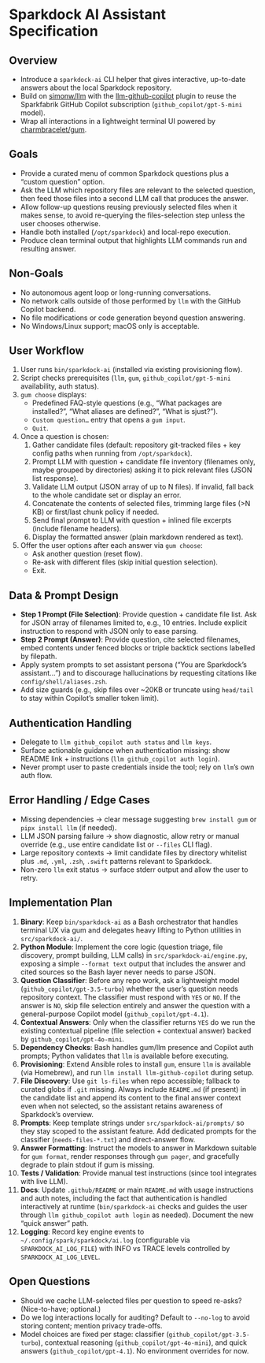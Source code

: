 # Sparkdock AI Assistant Specification

## Overview
- Introduce a `sparkdock-ai` CLI helper that gives interactive, up-to-date answers about the local Sparkdock repository.
- Build on [simonw/llm](https://github.com/simonw/llm) with the [llm-github-copilot](https://github.com/jmdaly/llm-github-copilot) plugin to reuse the Sparkfabrik GitHub Copilot subscription (`github_copilot/gpt-5-mini` model).
- Wrap all interactions in a lightweight terminal UI powered by [charmbracelet/gum](https://github.com/charmbracelet/gum).

## Goals
- Provide a curated menu of common Sparkdock questions plus a “custom question” option.
- Ask the LLM which repository files are relevant to the selected question, then feed those files into a second LLM call that produces the answer.
- Allow follow-up questions reusing previously selected files when it makes sense, to avoid re-querying the files-selection step unless the user chooses otherwise.
- Handle both installed (`/opt/sparkdock`) and local-repo execution.
- Produce clean terminal output that highlights LLM commands run and resulting answer.

## Non-Goals
- No autonomous agent loop or long-running conversations.
- No network calls outside of those performed by `llm` with the GitHub Copilot backend.
- No file modifications or code generation beyond question answering.
- No Windows/Linux support; macOS only is acceptable.

## User Workflow
1. User runs `bin/sparkdock-ai` (installed via existing provisioning flow).
2. Script checks prerequisites (`llm`, `gum`, `github_copilot/gpt-5-mini` availability, auth status).
3. `gum choose` displays:
   - Predefined FAQ-style questions (e.g., “What packages are installed?”, “What aliases are defined?”, “What is sjust?”).
   - `Custom question…` entry that opens a `gum input`.
   - `Quit`.
4. Once a question is chosen:
   1. Gather candidate files (default: repository git-tracked files + key config paths when running from `/opt/sparkdock`).
   2. Prompt LLM with question + candidate file inventory (filenames only, maybe grouped by directories) asking it to pick relevant files (JSON list response).
   3. Validate LLM output (JSON array of up to N files). If invalid, fall back to the whole candidate set or display an error.
   4. Concatenate the contents of selected files, trimming large files (>N KB) or first/last chunk policy if needed.
   5. Send final prompt to LLM with question + inlined file excerpts (include filename headers).
   6. Display the formatted answer (plain markdown rendered as text).
5. Offer the user options after each answer via `gum choose`:
   - Ask another question (reset flow).
   - Re-ask with different files (skip initial question selection).
   - Exit.

## Data & Prompt Design
- **Step 1 Prompt (File Selection)**: Provide question + candidate file list. Ask for JSON array of filenames limited to, e.g., 10 entries. Include explicit instruction to respond with JSON only to ease parsing.
- **Step 2 Prompt (Answer)**: Provide question, cite selected filenames, embed contents under fenced blocks or triple backtick sections labelled by filepath.
- Apply system prompts to set assistant persona (“You are Sparkdock’s assistant…”) and to discourage hallucinations by requesting citations like `config/shell/aliases.zsh`.
- Add size guards (e.g., skip files over ~20KB or truncate using `head/tail` to stay within Copilot’s smaller token limit).

## Authentication Handling
- Delegate to `llm github_copilot auth status` and `llm keys`.
- Surface actionable guidance when authentication missing: show README link + instructions (`llm github_copilot auth login`).
- Never prompt user to paste credentials inside the tool; rely on `llm`’s own auth flow.

## Error Handling / Edge Cases
- Missing dependencies → clear message suggesting `brew install gum` or `pipx install llm` (if needed).
- LLM JSON parsing failure → show diagnostic, allow retry or manual override (e.g., use entire candidate list or `--files` CLI flag).
- Large repository contexts → limit candidate files by directory whitelist plus `.md`, `.yml`, `.zsh`, `.swift` patterns relevant to Sparkdock.
- Non-zero `llm` exit status → surface stderr output and allow the user to retry.

## Implementation Plan
1. **Binary**: Keep `bin/sparkdock-ai` as a Bash orchestrator that handles terminal UX via gum and delegates heavy lifting to Python utilities in `src/sparkdock-ai/`.
2. **Python Module**: Implement the core logic (question triage, file discovery, prompt building, LLM calls) in `src/sparkdock-ai/engine.py`, exposing a simple `--format text` output that includes the answer and cited sources so the Bash layer never needs to parse JSON.
3. **Question Classifier**: Before any repo work, ask a lightweight model (`github_copilot/gpt-3.5-turbo`) whether the user’s question needs repository context. The classifier must respond with `YES` or `NO`. If the answer is `NO`, skip file selection entirely and answer the question with a general-purpose Copilot model (`github_copilot/gpt-4.1`).
4. **Contextual Answers**: Only when the classifier returns `YES` do we run the existing contextual pipeline (file selection + contextual answer) backed by `github_copilot/gpt-4o-mini`.
5. **Dependency Checks**: Bash handles gum/llm presence and Copilot auth prompts; Python validates that `llm` is available before executing.
6. **Provisioning**: Extend Ansible roles to install `gum`, ensure `llm` is available (via Homebrew), and run `llm install llm-github-copilot` during setup.
7. **File Discovery**: Use `git ls-files` when repo accessible; fallback to curated globs if `.git` missing. Always include `README.md` (if present) in the candidate list and append its content to the final answer context even when not selected, so the assistant retains awareness of Sparkdock’s overview.
8. **Prompts**: Keep template strings under `src/sparkdock-ai/prompts/` so they stay scoped to the assistant feature. Add dedicated prompts for the classifier (`needs-files-*.txt`) and direct-answer flow.
9. **Answer Formatting**: Instruct the models to answer in Markdown suitable for `gum format`, render responses through `gum pager`, and gracefully degrade to plain stdout if gum is missing.
10. **Tests / Validation**: Provide manual test instructions (since tool integrates with live LLM).
11. **Docs**: Update `.github/README` or main `README.md` with usage instructions and auth notes, including the fact that authentication is handled interactively at runtime (`bin/sparkdock-ai` checks and guides the user through `llm github_copilot auth login` as needed). Document the new “quick answer” path.
12. **Logging**: Record key engine events to `~/.config/spark/sparkdock/ai.log` (configurable via `SPARKDOCK_AI_LOG_FILE`) with INFO vs TRACE levels controlled by `SPARKDOCK_AI_LOG_LEVEL`.

## Open Questions
- Should we cache LLM-selected files per question to speed re-asks? (Nice-to-have; optional.)
- Do we log interactions locally for auditing? Default to `--no-log` to avoid storing content; mention privacy trade-offs.
- Model choices are fixed per stage: classifier (`github_copilot/gpt-3.5-turbo`), contextual reasoning (`github_copilot/gpt-4o-mini`), and quick answers (`github_copilot/gpt-4.1`). No environment overrides for now.
